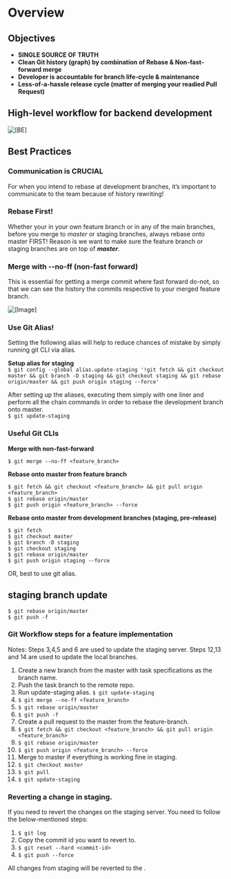 # Overview


## Objectives

* **SINGLE SOURCE OF TRUTH**
* **Clean Git history (graph) by combination of Rebase & Non-fast-forward merge**
* **Developer is accountable for branch life-cycle & maintenance**
* **Less-of-a-hassle release cycle (matter of merging your readied Pull Request)**

## High-level workflow for backend development
![[BE]](https://github.com/joffyjv/gwflow/blob/main/blob/wf.jpeg)

## Best Practices
### Communication is CRUCIAL
For when you intend to rebase at development branches, it’s important to communicate to the team because of history rewriting!

### Rebase First!
Whether your in your own feature branch or in any of the main branches, before you merge to _master_ or staging branches, always rebase onto master FIRST! Reason is we want to make sure the feature branch or staging branches are on top of _**master**_.

### Merge with --no-ff (non-fast forward)

This is essential for getting a merge commit where fast forward do-not, so that we can see the history the commits respective to your merged feature branch.

![[Image]](https://github.com/joffyjv/gwflow/blob/main/blob/merge.jpeg)

### Use Git Alias!
Setting the following alias will help to reduce chances of mistake by simply running git CLI via alias.

**Setup alias for staging** <br />
`$ git config --global alias.update-staging '!git fetch && git checkout master && git branch -D staging && git checkout staging && git rebase origin/master && git push origin staging --force'`


After setting up the aliases, executing them simply with one liner and perform all the chain commands in order to rebase the development branch onto master. <br />
`$ git update-staging`

### Useful Git CLIs

**Merge with non-fast-forward** <br />

`$ git merge --no-ff <feature_branch>` <br />

**Rebase onto master from feature branch**<br />

`$ git fetch && git checkout <feature_branch> && git pull origin <feature_branch>`<br />
`$ git rebase origin/master`<br />
`$ git push origin <feature_branch> --force`<br />

**Rebase onto master from development branches (staging, pre-release)**<br />

`$ git fetch`<br />
`$ git checkout master`<br />
`$ git branch -D staging`<br />
`$ git checkout staging`<br />
`$ git rebase origin/master`<br />
`$ git push origin staging --force`<br />

OR, best to use git alias.
 ## staging branch update 
 `$ git rebase origin/master` <br />
 `$ git push -f` <br />
### Git Workflow steps for a feature implementation

Notes: 
Steps 3,4,5 and 6 are used to update the staging server.
Steps 12,13 and 14 are used to update the local branches.
1. Create a new branch from the master with task specifications as the branch name.
2. Push the task branch to the remote repo.
3. Run update-staging alias. `$ git update-staging` 
4. `$ git merge --no-ff <feature_branch>` <br />
5. `$ git rebase origin/master` <br />
6. `$ git push -f` <br />
7. Create a pull request to the master from the feature-branch.
8. `$ git fetch && git checkout <feature_branch> && git pull origin <feature_branch>`<br />
9. `$ git rebase origin/master`<br />
10. `$ git push origin <feature_branch> --force`<br />
11. Merge to master if everything is working fine in staging.<br />
12. `$ git checkout master`<br />
13. `$ git pull`<br />
14. `$ git update-staging`<br />

### Reverting a change in staging.
If you need to revert the changes on the staging server. You need to follow the below-mentioned steps:
1. `$ git log`<br />
2. Copy the commit id you want to revert to.
3. `$ git reset --hard <commit-id>`<br />
4. `$ git push --force`<br />

All changes from staging will be reverted to the <commit-id>.
